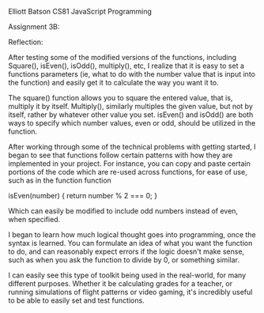 Elliott Batson
CS81 JavaScript Programming


Assignment 3B: 

Reflection: 


After testing some of the modified versions of the functions, including Square(), isEven(), isOdd(), multiply(), etc, I realize that it is easy to set a functions parameters (ie, what to do with the number value that is input into the function) and easily get it to calculate the way you want it to. 

The square() function allows you to square the entered value, that is, multiply it by itself. Multiply(), similarly multiples the given value, but not by itself, rather by whatever other value you set. isEven() and isOdd() are both ways to specify which number values, even or odd, should be utilized in the function. 


After working through some of the technical problems with getting started, I began to see that functions follow certain patterns with how they are implemented in your project. For instance, you can copy and paste certain portions of the code which are re-used across functions, for ease of use, such as in the function function 

isEven(number) {
  return number % 2 === 0;
}

Which can easily be modified to include odd numbers instead of even, when specified.

I began to learn how much logical thought goes into programming, once the syntax is learned. You can formulate an idea of what you want the function to do, and can reasonably expect errors if the logic doesn't make sense,  such as when you ask the function to divide by 0, or something similar. 

I can easily see this type of toolkit being used in the real-world, for many different purposes. Whether it be calculating grades for a teacher, or running simulations of flight patterns or video gaming, it's incredibly useful to be able to easily set and test functions. 